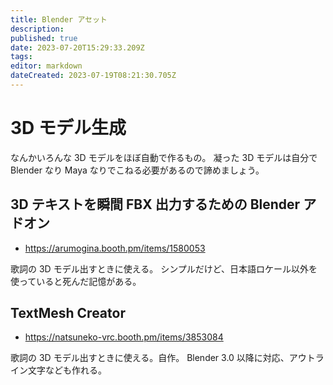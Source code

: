 ```yaml
---
title: Blender アセット
description: 
published: true
date: 2023-07-20T15:29:33.209Z
tags: 
editor: markdown
dateCreated: 2023-07-19T08:21:30.705Z
---
```


# 3D モデル生成

なんかいろんな 3D モデルをほぼ自動で作るもの。
凝った 3D モデルは自分で Blender なり Maya なりでこねる必要があるので諦めましょう。

## 3D テキストを瞬間 FBX 出力するための Blender アドオン

* https://arumogina.booth.pm/items/1580053

歌詞の 3D モデル出すときに使える。
シンプルだけど、日本語ロケール以外を使っていると死んだ記憶がある。


## TextMesh Creator

* https://natsuneko-vrc.booth.pm/items/3853084

歌詞の 3D モデル出すときに使える。自作。
Blender 3.0 以降に対応、アウトライン文字なども作れる。

